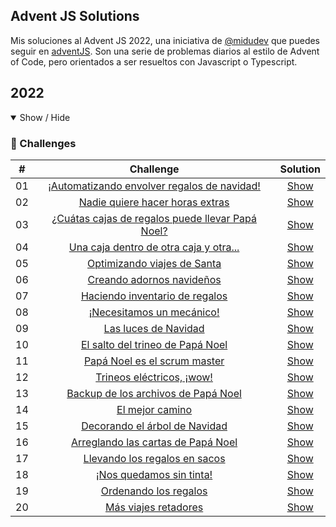 ## Advent JS Solutions 

Mis soluciones al Advent JS 2022, una iniciativa de [@midudev](https://midu.dev/) que puedes seguir en [adventJS](https://adventjs.dev/). Son una serie de problemas diarios al estilo de Advent of Code, pero orientados a ser resueltos con Javascript o Typescript.

## 2022

<details open>

<summary>Show / Hide</summary>

### 👾 Challenges

|  #  |                           Challenge                           |         Solution        |
| :-: | :-----------------------------------------------------------: |  :-------------------:  |
| 01  |  [¡Automatizando envolver regalos de navidad!](/day01)        | [Show](/day01/index.js) |
| 02  |  [Nadie quiere hacer horas extras](/day02)                    | [Show](/day02/index.js) |
| 03  |  [¿Cuátas cajas de regalos puede llevar Papá Noel?](/day03)   | [Show](/day03/index.js) |
| 04  |  [Una caja dentro de otra caja y otra...](/day04)             | [Show](/day04/index.js) |
| 05  |  [Optimizando viajes de Santa](/day05)                        | [Show](/day05/index.js) |
| 06  |  [Creando adornos navideños](/day06)                          | [Show](/day06/index.js) |
| 07  |  [Haciendo inventario de regalos](/day07)                     | [Show](/day07/index.js) |
| 08  |  [¡Necesitamos un mecánico!](/day08)                          | [Show](/day08/index.js) |
| 09  |  [Las luces de Navidad](/day09)                               | [Show](/day09/index.js) |
| 10  |  [El salto del trineo de Papá Noel](/day10)                   | [Show](/day10/index.js) |
| 11  |  [Papá Noel es el scrum master](/day11)                       | [Show](/day11/index.js) |
| 12  |  [Trineos eléctricos, ¡wow!](/day02)                          | [Show](/day12/index.js) |
| 13  |  [Backup de los archivos de Papá Noel](/day13)                | [Show](/day13/index.js) |
| 14  |  [El mejor camino](/day14)                                    | [Show](/day14/index.js) |
| 15  |  [Decorando el árbol de Navidad](/day15)                      | [Show](/day15/index.js) |
| 16  |  [Arreglando las cartas de Papá Noel](/day16)                 | [Show](/day16/index.js) |
| 17  |  [Llevando los regalos en sacos](/day17)                      | [Show](/day17/index.js) |
| 18  |  [¡Nos quedamos sin tinta!](/day18)                           | [Show](/day18/index.js) |
| 19  |  [Ordenando los regalos](/day19)                              | [Show](/day19/index.js) |
| 20  |  [Más viajes retadores](/day20)                               | [Show](/day20/index.js) |
  

